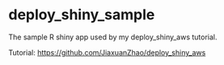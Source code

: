 # deploy_shiny_sample

The sample R shiny app used by my deploy_shiny_aws tutorial. 

Tutorial:
https://github.com/JiaxuanZhao/deploy_shiny_aws
